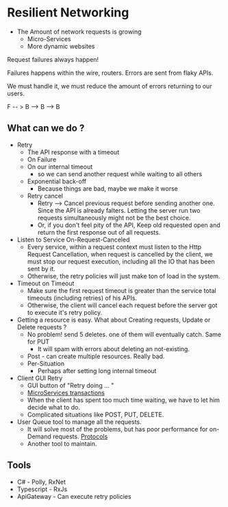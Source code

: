 # Resilient Networking

- The Amount of network requests is growing
  - Micro-Services
  - More dynamic websites

Request failures always happen!

Failures happens within the wire, routers.
Errors are sent from flaky APIs.

We must handle it, we must reduce the amount of errors returning to our users.

F -- > B --> B --> B

## What can we do ?

- Retry
  - The API response with a timeout
  - On Failure
  - On our internal timeout
    - so we can send another request while waiting to all others
  - Exponential back-off
    - Because things are bad, maybe we make it worse
  - Retry cancel
    - Retry --> Cancel previous request before sending another one. Since the API is already falters. Letting the server run two requests simultaneously might not be the best choice.
    - Or, if you don't feel pity of the API, Keep old requested open and return the first response out of all requests.
- Listen to Service On-Request-Canceled
  - Every service, within a request context must listen to the Http Request Cancellation, when request is cancelled by the client, we must stop our request execution, including all the IO that has been sent by it.
  - Otherwise, the retry policies will just make ton of load in the system.
- Timeout on Timeout
  - Make sure the first request timeout is greater than the service total timeouts (including retries) of his APIs.
  - Otherwise, the client will cancel each request before the server got to execute it's retry policy.
- Getting a resource is easy. What about Creating requests, Update or Delete requests ?
  - No problem! send 5 deletes. one of them will eventually catch. Same for PUT
    - It will spam with errors about deleting an not-existing.
  - Post - can create multiple resources. Really bad.
  - Per-Situation
    - Perhaps after setting long internal timeout
- Client GUI Retry
  - GUI button of "Retry doing ... "
  - [MicroServices transactions](../Architecture/MicroServices/Transactions.md)
  - When the client has spent too much time waiting, we have to let him decide what to do.
  - Complicated situations like POST, PUT, DELETE.
- User Queue tool to manage all the requests.
  - It will solve most of the problems, but has poor performance for on-Demand requests. [Protocols](Protocols/Protocols.md)
  - Another tool to maintain.

## Tools

- C# - Polly, RxNet
- Typescript - RxJs
- ApiGateway - Can execute retry policies
